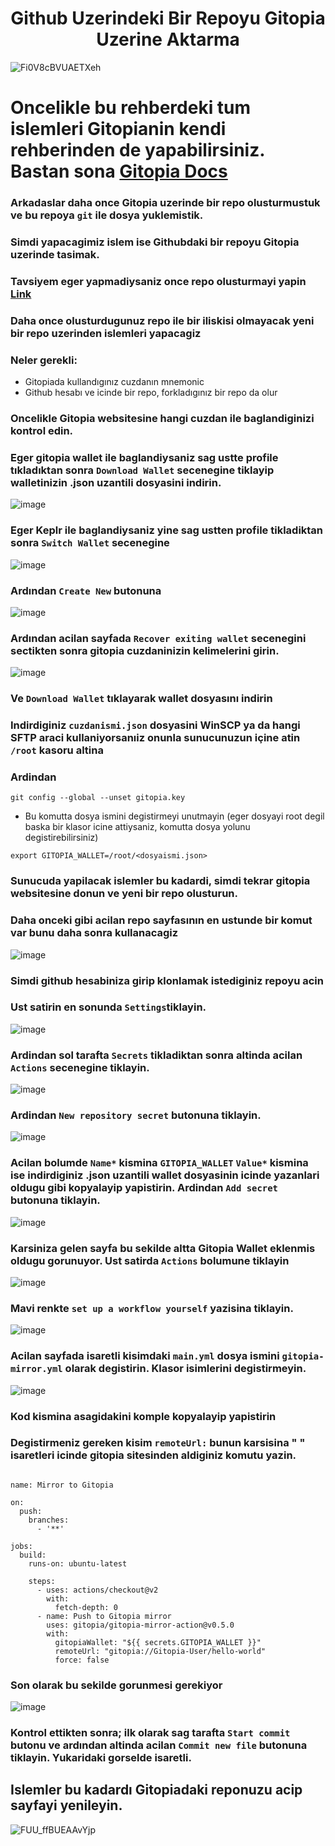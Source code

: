 <h1 align="center">  Github Uzerindeki Bir Repoyu Gitopia Uzerine Aktarma  </h1>


![Fi0V8cBVUAETXeh](https://user-images.githubusercontent.com/108215275/211386256-ed4bb284-4f09-41ca-989f-39e3ab2685ab.jpg)

# Oncelikle bu rehberdeki tum islemleri Gitopianin kendi rehberinden de yapabilirsiniz. Bastan sona [Gitopia Docs](https://docs.gitopia.com/)

### Arkadaslar daha once Gitopia uzerinde bir repo olusturmustuk ve bu repoya `git` ile dosya yuklemistik.
### Simdi yapacagimiz islem ise Githubdaki bir repoyu Gitopia uzerinde tasimak.
### Tavsiyem eger yapmadiysaniz once repo olusturmayi yapin [Link](https://gitopia.com/Socrates/Repo-Olusturma/tree/master/README.md)
### Daha once olusturdugunuz repo ile bir iliskisi olmayacak yeni bir repo uzerinden islemleri yapacagiz
### Neler gerekli:
* Gitopiada kullandıgınız cuzdanın mnemonic
* Github hesabı ve icinde bir repo, forkladıgınız bir repo da olur

### Oncelikle Gitopia websitesine hangi cuzdan ile baglandiginizi kontrol edin.
### Eger gitopia wallet ile baglandiysaniz sag ustte profile tıkladıktan sonra `Download Wallet` secenegine tiklayip walletinizin .json uzantili dosyasini indirin.
![image](https://user-images.githubusercontent.com/108215275/211394826-d5177dd0-1ae8-48ea-9ac5-b0903516ae9c.png)

### Eger Keplr ile baglandiysaniz yine sag ustten profile tikladiktan sonra `Switch Wallet` secenegine
![image](https://user-images.githubusercontent.com/108215275/211395048-7301f9c8-58c3-4217-82e8-85da455f92cd.png)


### Ardından `Create New` butonuna
![image](https://user-images.githubusercontent.com/108215275/211395266-332d4079-ff65-485e-a0fb-1499cc00dcf8.png)

### Ardından acilan sayfada `Recover exiting wallet` secenegini sectikten sonra gitopia cuzdaninizin kelimelerini girin.

![image](https://user-images.githubusercontent.com/108215275/211394529-1dbadc65-b9e0-4b32-a3ff-9719fa53fc81.png)
### Ve `Download Wallet` tıklayarak wallet dosyasını indirin

### Indirdiginiz `cuzdanismi.json` dosyasini WinSCP ya da hangi SFTP araci kullaniyorsanıiz onunla sunucunuzun içine atin `/root` kasoru altina
### Ardindan
```
git config --global --unset gitopia.key
```
* Bu komutta dosya ismini degistirmeyi unutmayin (eger dosyayi root degil baska bir klasor icine attiysaniz, komutta dosya yolunu degistirebilirsiniz)
```
export GITOPIA_WALLET=/root/<dosyaismi.json>
```


### Sunucuda yapilacak islemler bu kadardi, simdi tekrar gitopia websitesine donun ve yeni bir repo olusturun.
### Daha onceki gibi acilan repo sayfasının en ustunde bir komut var bunu daha sonra kullanacagiz

![image](https://user-images.githubusercontent.com/108215275/211399446-22bd35ef-aaa7-46fc-8a1f-3c33c23e5877.png)

### Simdi github hesabiniza girip klonlamak istediginiz repoyu acin
### Ust satirin en sonunda `Settings`tiklayin.
![image](https://user-images.githubusercontent.com/108215275/211400092-f250f272-328f-4eb3-8af9-e960214a373c.png)
### Ardindan sol tarafta `Secrets` tikladiktan sonra altinda acilan `Actions` secenegine tiklayin.
![image](https://user-images.githubusercontent.com/108215275/211400563-9a6084da-5f66-4a28-ba65-cf5276b528ec.png)

### Ardindan `New repository secret` butonuna tiklayin.
![image](https://user-images.githubusercontent.com/108215275/211401076-82080a00-f03c-4914-bc7d-b50a961803d6.png)

### Acilan bolumde `Name*` kismina `GITOPIA_WALLET` `Value*` kismina ise indirdiginiz .json uzantili wallet dosyasinin icinde yazanlari oldugu gibi kopyalayip yapistirin. Ardindan `Add secret` butonuna tiklayin.

![image](https://user-images.githubusercontent.com/108215275/211402149-ad5ccc5b-0870-4ec9-b140-364b9f742d11.png)

### Karsiniza gelen sayfa bu sekilde altta Gitopia Wallet eklenmis oldugu gorunuyor. Ust satirda `Actions` bolumune tiklayin
![image](https://user-images.githubusercontent.com/108215275/211403225-dc188b37-ce36-4205-a653-bf0f0a1b9d4a.png)

### Mavi renkte `set up a workflow yourself` yazisina tiklayin.
![image](https://user-images.githubusercontent.com/108215275/211403470-b8bd519c-9ff0-43c2-945a-61e12570374e.png)

### Acilan sayfada isaretli kisimdaki `main.yml` dosya ismini `gitopia-mirror.yml` olarak degistirin. Klasor isimlerini degistirmeyin.

![image](https://user-images.githubusercontent.com/108215275/211404479-d3d34b5a-68b8-41b0-b9d2-9b6bba70a1dc.png)

### Kod kismina asagidakini komple kopyalayip yapistirin
### Degistirmeniz gereken kisim `remoteUrl:` bunun karsisina " " isaretleri icinde gitopia sitesinden aldiginiz komutu yazin.
```

name: Mirror to Gitopia

on:
  push:
    branches:
      - '**'

jobs:
  build:
    runs-on: ubuntu-latest

    steps:
      - uses: actions/checkout@v2
        with:
          fetch-depth: 0
      - name: Push to Gitopia mirror
        uses: gitopia/gitopia-mirror-action@v0.5.0
        with:
          gitopiaWallet: "${{ secrets.GITOPIA_WALLET }}"
          remoteUrl: "gitopia://Gitopia-User/hello-world"
          force: false
```
### Son olarak bu sekilde gorunmesi gerekiyor

![image](https://user-images.githubusercontent.com/108215275/211408834-adccb362-bc8c-45c3-a446-d3e49d38abcb.png)

### Kontrol ettikten sonra; ilk olarak sag tarafta `Start commit` butonu ve ardından altinda acilan `Commit new file` butonuna tiklayin. Yukaridaki gorselde isaretli.

## Islemler bu kadardı Gitopiadaki reponuzu acip sayfayi yenileyin.















































![FUU_ffBUEAAvYjp](https://user-images.githubusercontent.com/108215275/211384853-c9bf68e4-297d-49e5-82c4-b665afc64492.jpg)



